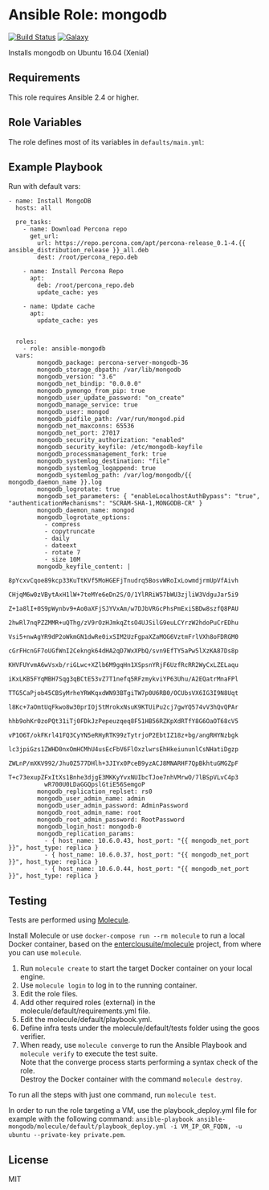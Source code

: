 Ansible Role: mongodb 
======================================

[![Build Status](https://travis-ci.org/entercloudsuite/ansible-mongodb.svg?branch=master)](https://travis-ci.org/entercloudsuite/ansible-mongodb)
[![Galaxy](https://img.shields.io/badge/galaxy-entercloudsuite.mongodb-blue.svg?style=flat-square)](https://galaxy.ansible.com/entercloudsuite/mongodb)  

Installs mongodb on Ubuntu 16.04 (Xenial)

## Requirements

This role requires Ansible 2.4 or higher.

## Role Variables

The role defines most of its variables in `defaults/main.yml`:

## Example Playbook

Run with default vars:

    - name: Install MongoDB
      hosts: all

      pre_tasks:
        - name: Download Percona repo
          get_url:
            url: https://repo.percona.com/apt/percona-release_0.1-4.{{ ansible_distribution_release }}_all.deb
            dest: /root/percona_repo.deb

        - name: Install Percona Repo  
          apt: 
            deb: /root/percona_repo.deb
            update_cache: yes
        
        - name: Update cache
          apt:
            update_cache: yes


      roles:
        - role: ansible-mongodb
	  vars:
            mongodb_package: percona-server-mongodb-36
            mongodb_storage_dbpath: /var/lib/mongodb
            mongodb_version: "3.6"
            mongodb_net_bindip: "0.0.0.0"
            mongodb_pymongo_from_pip: true
            mongodb_user_update_password: "on_create"
            mongodb_manage_service: true
            mongodb_user: mongod
            mongodb_pidfile_path: /var/run/mongod.pid
            mongodb_net_maxconns: 65536
            mongodb_net_port: 27017
            mongodb_security_authorization: "enabled"
            mongodb_security_keyfile: /etc/mongodb-keyfile
            mongodb_processmanagement_fork: true
            mongodb_systemlog_destination: "file"
            mongodb_systemlog_logappend: true                                        
            mongodb_systemlog_path: /var/log/mongodb/{{ mongodb_daemon_name }}.log   
            mongodb_logrotate: true
            mongodb_set_parameters: { "enableLocalhostAuthBypass": "true", "authenticationMechanisms": "SCRAM-SHA-1,MONGODB-CR" }
            mongodb_daemon_name: mongod
            mongodb_logrotate_options:
              - compress
              - copytruncate
              - daily
              - dateext
              - rotate 7
              - size 10M
            mongodb_keyfile_content: |
              8pYcxvCqoe89kcp33KuTtKVf5MoHGEFjTnudrq5BosvWRoIxLowmdjrmUpVfAivh
              CHjqM6w0zVBytAxH1lW+7teMYe6eDn2S/O/1YlRRiW57bWU3zjliW3VdguJar5i9
              Z+1a8lI+0S9pWynbv9+Ao0aXFjSJYVxAm/w7DJbVRGcPhsPmExiSBDw8szfQ8PAU
              2hwRl7nqPZZMMR+uQThg/zV9rOzHJmkqZtsO4UJSilG9euLCYrzW2hdoPuCrEDhu
              Vsi5+nwAgYR9dP2oWkmGN1dwRe0ixSIM2UzFgpaXZaMOG6VztmFrlVXh8oFDRGM0
              cGrFHcnGF7oUGfWnI2Cekngk64dHA2qD7WxXPbQ/svn9EfTY5aPw5lXzKA87Ds8p
              KHVFUYvmA6wVsxb/riGLwc+XZlb6M9gqHn1XSpsnYRjF6UzfRcRR2WyCxLZELaqu
              iKxLKB5FYqMBH7Sqg3qBCtE53vZ7T1nefq5RFzmykviYP63Uhu/A2EQatrMnaFPl
              TTG5CaPjob45CBSyMrheYRWKqxdWN93BTgiTW7p0U6RB0/OCUbsVX6IG3I9N8Uqt
              l8Kc+7aOmtUqFkwo8w30prIOjStMrokxNsuK9KTUiPu2cj7gwYQ574vV3hQvQPAr
              hhb9ohKr0zoPQt31iTj0FDkJzPepeuzqeq8F51HB56RZKpXdRTfY8G6OaOT68cV5
              vP1O6T/okFKrl41FQ3CyYN5eRHyRTK99zTytrjoP2EbtIZ18z+bg/angRHYNzbgk
              lc3jpiGzs1ZWHD0nxOmHCMhU4usEcFbV6FlOxzlwrsEhHkeiununlCsNHatiDgzp
              ZWLnP/mXKV992/Jhu0Z577DHlh+3JIYx0PceB9yzACJ8MNARHF7QpBkhtuGMGZpF
              T+c73exupZFxItXs1Bnhe3djgE3MKKyYvxNUIbcTJoe7nhVMrwO/7lBSpVLvC4p3
              wR700U0LDaGGQpslGtiE56SemgoP 
            mongodb_replication_replset: rs0
            mongodb_user_admin_name: admin
            mongodb_user_admin_password: AdminPassword
            mongodb_root_admin_name: root
            mongodb_root_admin_password: RootPassword
            mongodb_login_host: mongodb-0
            mongodb_replication_params:
              - { host_name: 10.6.0.43, host_port: "{{ mongodb_net_port }}", host_type: replica }
              - { host_name: 10.6.0.37, host_port: "{{ mongodb_net_port }}", host_type: replica }
              - { host_name: 10.6.0.44, host_port: "{{ mongodb_net_port }}", host_type: replica }

## Testing

Tests are performed using [Molecule](http://molecule.readthedocs.org/en/latest/).

Install Molecule or use `docker-compose run --rm molecule` to run a local Docker container, based on the [enterclousuite/molecule](https://hub.docker.com/r/fminzoni/molecule/) project, from where you can use `molecule`.

1. Run `molecule create` to start the target Docker container on your local engine.  
2. Use `molecule login` to log in to the running container.  
3. Edit the role files.  
4. Add other required roles (external) in the molecule/default/requirements.yml file.  
5. Edit the molecule/default/playbook.yml.  
6. Define infra tests under the molecule/default/tests folder using the goos verifier.  
7. When ready, use `molecule converge` to run the Ansible Playbook and `molecule verify` to execute the test suite.  
Note that the converge process starts performing a syntax check of the role.  
Destroy the Docker container with the command `molecule destroy`.   

To run all the steps with just one command, run `molecule test`. 

In order to run the role targeting a VM, use the playbook_deploy.yml file for example with the following command: `ansible-playbook ansible-mongodb/molecule/default/playbook_deploy.yml -i VM_IP_OR_FQDN, -u ubuntu --private-key private.pem`.  

## License

MIT
